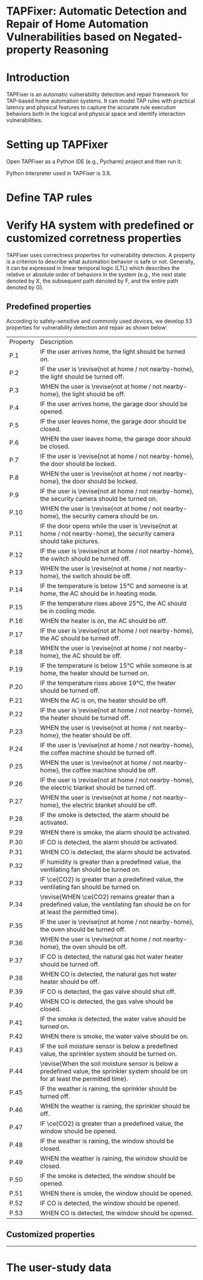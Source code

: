 # TAPFixer: Automatic Detection and Repair of Home Automation Vulnerabilities based on Negated-property Reasoning


# Introduction
TAPFixer is an automatic vulnerability detection and repair framework for TAP-based home automation systems. It can model TAP rules with practical latency and physical features to capture the accurate rule execution behaviors both in the logical and physical space and identify interaction vulnerabilities.



# Setting up TAPFixer
Open TAPFixer as a Python IDE (e.g., Pycharm) project and then run it.

Python interpreter used in TAPFixer is 3.8.

# Define TAP rules


# Verify HA system with predefined or customized corretness properties
TAPFixer uses correctness properties for vulnerability detection. A property is a criterion to describe what automation behavior is safe or not. Generally, it can be expressed in linear temporal logic (LTL) which describes the relative or absolute order of behaviors in the system (e.g., the next state denoted by X, the subsequent path denoted by F, and the entire path denoted by G). 

## Predefined properties
According to safety-sensitive and commonly used devices, we develop 53 properties for vulnerability detection and repair as shown below:

| | |
|-|-|
|Property|Description|
|P.1|IF the user arrives home, the light should be turned on.|
|P.2|IF the user is \revise{not at home / not nearby-home}, the light should be turned off.|
|P.3|WHEN the user is \revise{not at home / not nearby-home}, the light should be off.|
|P.4|IF the user arrives home, the garage door should be opened.|
|P.5|IF the user leaves home, the garage door should be closed.|
|P.6|WHEN the user leaves home, the garage door should be closed.|
|P.7|IF the user is \revise{not at home / not nearby-home}, the door should be locked.|
|P.8|WHEN the user is \revise{not at home / not nearby-home}, the door should be locked.|
|P.9|IF the user is \revise{not at home / not nearby-home}, the security camera should be turned on.|
|P.10|WHEN the user is \revise{not at home / not nearby-home}, the security camera should be on.|
|P.11|IF the door opens while the user is \revise{not at home / not nearby-home}, the security camera should take pictures.|
|P.12|IF the user is \revise{not at home / not nearby-home}, the switch should be turned off.|
|P.13|WHEN the user is \revise{not at home / not nearby-home}, the switch should be off.|
|P.14|IF the temperature is below 15℃ and someone is at home, the AC should be in heating mode.|
|P.15|IF the temperature rises above 25℃, the AC should be in cooling mode.|
|P.16|WHEN the heater is on, the AC should be off.|
|P.17|IF the user is \revise{not at home / not nearby-home}, the AC should be turned off.|
|P.18|WHEN the user is \revise{not at home / not nearby-home}, the AC should be off.|
|P.19|IF the temperature is below 15℃ while someone is at home, the heater should be turned on.|
|P.20|IF the temperature rises above 19℃, the heater should be turned off.|
|P.21|WHEN the AC is on, the heater should be off.|
|P.22|IF the user is \revise{not at home / not nearby-home}, the heater should be turned off.|
|P.23|WHEN the user is \revise{not at home / not nearby-home}, the heater should be off.|
|P.24|IF the user is \revise{not at home / not nearby-home}, the coffee machine should be turned off.|
|P.25|WHEN the user is \revise{not at home / not nearby-home}, the coffee machine should be off.|
|P.26|IF the user is \revise{not at home / not nearby-home}, the electric blanket should be turned off.|
|P.27|WHEN the user is \revise{not at home / not nearby-home}, the electric blanket should be off.|
|P.28|IF the smoke is detected, the alarm should be activated.|
|P.29|WHEN there is smoke, the alarm should be activated.|
|P.30|IF CO is detected, the alarm should be activated.|
|P.31|WHEN CO is detected, the alarm should be activated.|
|P.32|IF humidity is greater than a predefined value, the ventilating fan should be turned on.|
|P.33|IF \ce{CO2} is greater than a predefined value, the ventilating fan should be turned on.|
|P.34|\revise{WHEN \ce{CO2} remains greater than a predefined value, the ventilating fan should be on for at least the permitted time}.|
|P.35|IF the user is \revise{not at home / not nearby-home}, the oven should be turned off.|
|P.36|WHEN the user is \revise{not at home / not nearby-home}, the oven should be off.|
|P.37|IF CO is detected, the natural gas hot water heater should be turned off.|
|P.38|WHEN CO is detected, the natural gas hot water heater should be off.|
|P.39|IF CO is detected, the gas valve should shut off.|
|P.40|WHEN CO is detected, the gas valve should be closed.|
|P.41|IF the smoke is detected, the water valve should be turned on.|
|P.42|WHEN there is smoke, the water valve should be on.|
|P.43|IF the soil moisture sensor is below a predefined value, the sprinkler system should be turned on.|
|P.44|\revise{When the soil moisture sensor is below a predefined value, the sprinkler system should be on for at least the permitted time}.|
|P.45|IF the weather is raining, the sprinkler should be turned off.|
|P.46|WHEN the weather is raining, the sprinkler should be off.|
|P.47|IF \ce{CO2} is greater than a predefined value, the window should be opened.|
|P.48|IF the weather is raining, the window should be closed.|
|P.49|WHEN the weather is raining, the window should be closed.|
|P.50|IF the smoke is detected, the window should be opened.|
|P.51|WHEN there is smoke, the window should be opened.|
|P.52|IF CO is detected, the window should be opened.|
|P.53|WHEN CO is detected, the window should be opened.|


## Customized properties

--------------

# The user-study data
